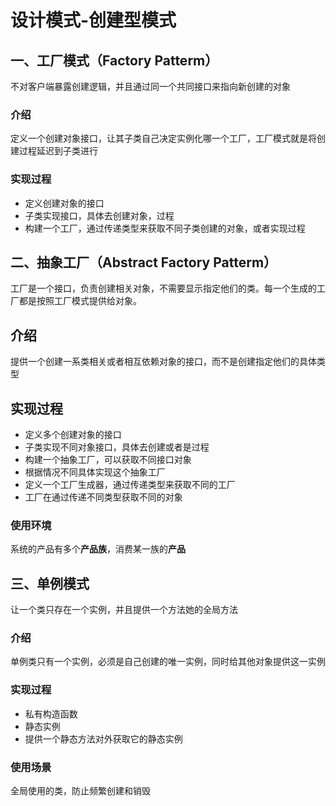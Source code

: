 # 设计模式-创建型模式

## 一、工厂模式（Factory Patterm）

不对客户端暴露创建逻辑，并且通过同一个共同接口来指向新创建的对象

### 介绍

定义一个创建对象接口，让其子类自己决定实例化哪一个工厂，工厂模式就是将创建过程延迟到子类进行

### 实现过程

* 定义创建对象的接口
* 子类实现接口，具体去创建对象，过程
* 构建一个工厂，通过传递类型来获取不同子类创建的对象，或者实现过程

## 二、抽象工厂（Abstract Factory Patterm）

工厂是一个接口，负责创建相关对象，不需要显示指定他们的类。每一个生成的工厂都是按照工厂模式提供给对象。

## 介绍

提供一个创建一系类相关或者相互依赖对象的接口，而不是创建指定他们的具体类型

## 实现过程

* 定义多个创建对象的接口
* 子类实现不同对象接口，具体去创建或者是过程
* 构建一个抽象工厂，可以获取不同接口对象
* 根据情况不同具体实现这个抽象工厂
* 定义一个工厂生成器，通过传递类型来获取不同的工厂
* 工厂在通过传递不同类型获取不同的对象

### 使用环境

系统的产品有多个**产品族**，消费某一族的**产品**

## 三、单例模式

让一个类只存在一个实例，并且提供一个方法她的全局方法

### 介绍

单例类只有一个实例，必须是自己创建的唯一实例，同时给其他对象提供这一实例

### 实现过程

* 私有构造函数
* 静态实例
* 提供一个静态方法对外获取它的静态实例

### 使用场景

全局使用的类，防止频繁创建和销毁

